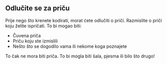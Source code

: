 ## Odlučite se za priču

Prije nego što krenete kodirati, morat ćete odlučiti o priči. Razmislite o priči koju želite ispričati. To bi mogao biti:

+ Čuvena priča
+ Priču koju ste izmislili
+ Nešto što se dogodilo vama ili nekome koga poznajete

To čak ne mora biti priča. To bi mogla biti šala, pjesma ili bilo što drugo!